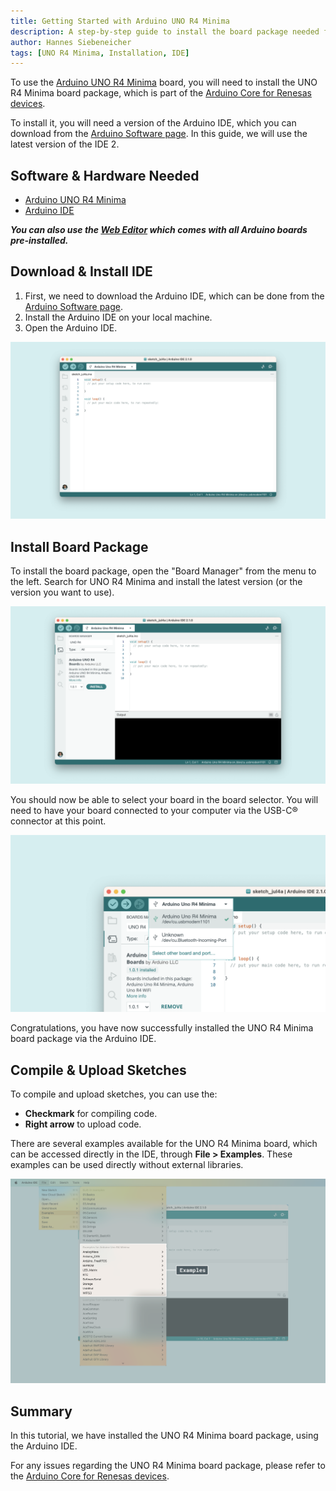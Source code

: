 ```yaml
---
title: Getting Started with Arduino UNO R4 Minima
description: A step-by-step guide to install the board package needed for the UNO R4 Minima board.
author: Hannes Siebeneicher
tags: [UNO R4 Minima, Installation, IDE]
---
```


To use the [Arduino UNO R4 Minima](/hardware/uno-r4-minima) board, you will need to install the UNO R4 Minima board package, which is part of the [Arduino Core for Renesas devices](https://github.com/arduino/ArduinoCore-renesas).

To install it, you will need a version of the Arduino IDE, which you can download from the [Arduino Software page](https://www.arduino.cc/en/software). In this guide, we will use the latest version of the IDE 2.

## Software & Hardware Needed

- [Arduino UNO R4 Minima](https://store.arduino.cc/uno-r4-minima)
- [Arduino IDE](/software/ide-v2)

***You can also use the [Web Editor](https://create.arduino.cc/editor) which comes with all Arduino boards pre-installed.*** 

## Download & Install IDE

1. First, we need to download the Arduino IDE, which can be done from the [Arduino Software page](https://www.arduino.cc/en/software/).
2. Install the Arduino IDE on your local machine.
3. Open the Arduino IDE.

![The Arduino IDE.](assets/open-ide.png)

## Install Board Package

To install the board package, open the "Board Manager" from the menu to the left. Search for UNO R4 Minima and install the latest version (or the version you want to use).

![Install UNO R4 Minima boards package.](assets/install-minima-core.png)

You should now be able to select your board in the board selector. You will need to have your board connected to your computer via the USB-C® connector at this point.

![Arduino UNO R4 Minima board found.](assets/minima-connected.png)

Congratulations, you have now successfully installed the UNO R4 Minima board package via the Arduino IDE.

## Compile & Upload Sketches

To compile and upload sketches, you can use the:
- **Checkmark** for compiling code.
- **Right arrow** to upload code.

There are several examples available for the UNO R4 Minima board, which can be accessed directly in the IDE, through **File > Examples**. These examples can be used directly without external libraries.

![UNO R4 Minima examples.](assets/minima-examples.png)

## Summary

In this tutorial, we have installed the UNO R4 Minima board package, using the Arduino IDE.

For any issues regarding the UNO R4 Minima board package, please refer to the [Arduino Core for Renesas devices](https://github.com/arduino/ArduinoCore-renesas).